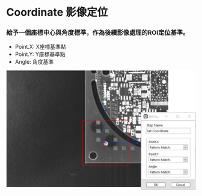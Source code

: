 # Coordinate 影像定位

### 給予一個座標中心與角度標準，作為後續影像處理的ROI定位基準。

* Point.X: X座標基準點 
* Point.Y: Y座標基準點 
* Angle: 角度基準

![](../../../.gitbook/assets/tu-pian-26.png)

